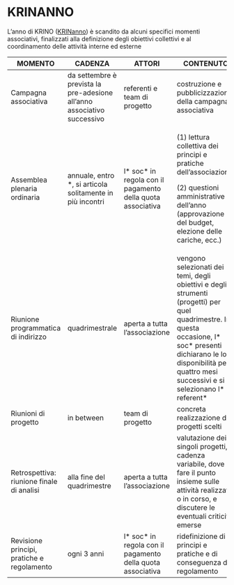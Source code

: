 # KRINANNO

L’anno di KRINO ([KRINanno](https://docs.google.com/spreadsheets/d/1EyrvalNgjIyGCddtkbsZuUsIHTUm\_Mq39-Q4gYqIWuM/edit#gid=0)) è scandito da alcuni specifici momenti associativi, finalizzati alla definizione degli obiettivi collettivi e al coordinamento delle attività interne ed esterne

| MOMENTO                                    | CADENZA                                                                 | ATTORI                                                       | CONTENUTO                                                                                                                                                                                                                                |
| ------------------------------------------ | ----------------------------------------------------------------------- | ------------------------------------------------------------ | ---------------------------------------------------------------------------------------------------------------------------------------------------------------------------------------------------------------------------------------- |
| Campagna associativa                       | da settembre è prevista la pre-adesione all’anno associativo successivo | referenti e team di progetto                                 | costruzione e pubblicizzazione della campagna associativa                                                                                                                                                                                |
| Assemblea plenaria ordinaria               | annuale, entro \*, si articola solitamente in più incontri              | l\* soc\* in regola con il pagamento della quota associativa | <p>(1) lettura collettiva dei principi e pratiche dell’associazione;</p><p>(2) questioni amministrative dell’anno (approvazione del budget, elezione delle cariche, ecc.)</p>                                                            |
| Riunione programmatica di indirizzo        | quadrimestrale                                                          | aperta a tutta l’associazione                                | vengono selezionati dei temi, degli obiettivi e degli strumenti (progetti) per quel quadrimestre. In questa occasione, l\* soc\* presenti dichiarano le loro disponibilità per i quattro mesi successivi e si selezionano l\* referent\* |
| Riunioni di progetto                       | in between                                                              | team di progetto                                             | concreta realizzazione dei progetti scelti                                                                                                                                                                                               |
| Retrospettiva: riunione finale di analisi  | alla fine del quadrimestre                                              | aperta a tutta l’associazione                                | valutazione dei singoli progetti, a cadenza variabile, dove fare il punto insieme sulle attività realizzate o in corso, e discutere le eventuali criticità emerse                                                                        |
| Revisione principi, pratiche e regolamento | ogni 3 anni                                                             | l\* soc\* in regola con il pagamento della quota associativa | ridefinizione di principi e pratiche e di conseguenza del regolamento                                                                                                                                                                    |

